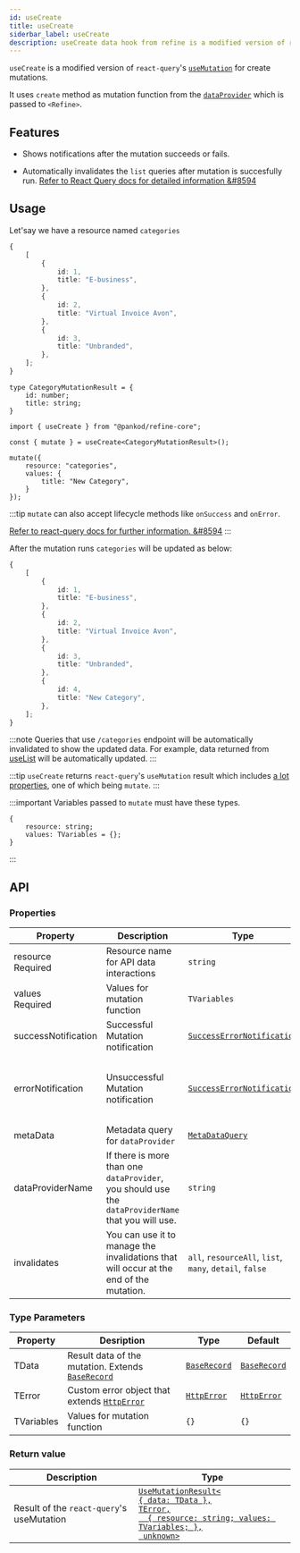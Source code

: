 ```yaml
---
id: useCreate
title: useCreate
siderbar_label: useCreate
description: useCreate data hook from refine is a modified version of react-query's useMutation for create mutations
---
```


`useCreate` is a modified version of `react-query`'s [`useMutation`](https://react-query.tanstack.com/reference/useMutation#) for create mutations. 

It uses `create` method as mutation function from the [`dataProvider`](/core/providers/data-provider.md) which is passed to `<Refine>`.

## Features

* Shows notifications after the mutation succeeds or fails.

* Automatically invalidates the `list` queries after mutation is succesfully run.
[Refer to React Query docs for detailed information &#8594](https://react-query.tanstack.com/guides/invalidations-from-mutations)

## Usage

Let'say we have a resource named `categories`

```ts title="https://api.fake-rest.refine.dev/categories"
{
    [
        {
            id: 1,
            title: "E-business",
        },
        {
            id: 2,
            title: "Virtual Invoice Avon",
        },
        {
            id: 3,
            title: "Unbranded",
        },
    ];
}
```

```tsx 
type CategoryMutationResult = {
    id: number;
    title: string;
}

import { useCreate } from "@pankod/refine-core";

const { mutate } = useCreate<CategoryMutationResult>();

mutate({
    resource: "categories",
    values: {
        title: "New Category",
    }
});
```

:::tip
`mutate` can also accept lifecycle methods like `onSuccess` and `onError`.

[Refer to react-query docs for further information. &#8594](https://react-query.tanstack.com/guides/mutations#mutation-side-effects)
:::

After the mutation runs `categories` will be updated as below:

```ts title="https://api.fake-rest.refine.dev/categories"
{
    [
        {
            id: 1,
            title: "E-business",
        },
        {
            id: 2,
            title: "Virtual Invoice Avon",
        },
        {
            id: 3,
            title: "Unbranded",
        },
        {
            id: 4,
            title: "New Category",
        },
    ];
}
```
:::note
Queries that use `/categories` endpoint will be automatically invalidated to show the updated data. For example, data returned from [useList](useList.md) will be automatically updated.
:::

:::tip
`useCreate` returns `react-query`'s `useMutation` result which includes [a lot properties](https://react-query.tanstack.com/reference/useMutation), one of which being `mutate`.
:::

:::important
Variables passed to `mutate` must have these types.

```tsx
{
    resource: string;
    values: TVariables = {};
}
```
:::

## API
### Properties

| Property                                                                                           | Description                                                                                        | Type                                                                       | Default                                                              |
| -------------------------------------------------------------------------------------------------- | -------------------------------------------------------------------------------------------------- | -------------------------------------------------------------------------- | -------------------------------------------------------------------- |
| <div className="required-block"><div>resource</div> <div className="required">Required</div></div> | Resource name for API data interactions                                                            | `string`                                                                   |                                                                      |
| values  <div className=" required">Required</div>                                                  | Values for mutation function                                                                       | `TVariables`                                                               | {}                                                                   |
| successNotification                                                                                | Successful Mutation notification                                                                   | [`SuccessErrorNotification`](/core/interfaces.md#successerrornotification) | "Successfully created `resource`"                                    |
| errorNotification                                                                                  | Unsuccessful Mutation notification                                                                 | [`SuccessErrorNotification`](/core/interfaces.md#successerrornotification) | "There was an error creating `resource` (status code: `statusCode`)" |
| metaData                                                                                           | Metadata query for `dataProvider`                                                                  | [`MetaDataQuery`](/core/interfaces.md#metadataquery)                       | {}                                                                   |
| dataProviderName                                                                                   | If there is more than one `dataProvider`, you should use the `dataProviderName` that you will use. | `string`                                                                   | `default`                                                            |
| invalidates                                                                                        | You can use it to manage the invalidations that will occur at the end of the mutation.           | `all`, `resourceAll`, `list`, `many`, `detail`, `false`                    | `["list", "many"]`                                                   |

### Type Parameters


| Property   | Desription                                                                          | Type                                           | Default                                        |
| ---------- | ----------------------------------------------------------------------------------- | ---------------------------------------------- | ---------------------------------------------- |
| TData      | Result data of the mutation. Extends [`BaseRecord`](/core/interfaces.md#baserecord) | [`BaseRecord`](/core/interfaces.md#baserecord) | [`BaseRecord`](/core/interfaces.md#baserecord) |
| TError     | Custom error object that extends [`HttpError`](/core/interfaces.md#httperror)       | [`HttpError`](/core/interfaces.md#httperror)   | [`HttpError`](/core/interfaces.md#httperror)   |
| TVariables | Values for mutation function                                                        | `{}`                                           | `{}`                                           |

### Return value

| Description                               | Type                                                                                                                                                                                   |
| ----------------------------------------- | -------------------------------------------------------------------------------------------------------------------------------------------------------------------------------------- |
| Result of the `react-query`'s useMutation | [`UseMutationResult<`<br/>`{ data: TData },`<br/>`TError,`<br/>`  { resource: string; values: TVariables; },`<br/>` unknown>`](https://react-query.tanstack.com/reference/useMutation) |

